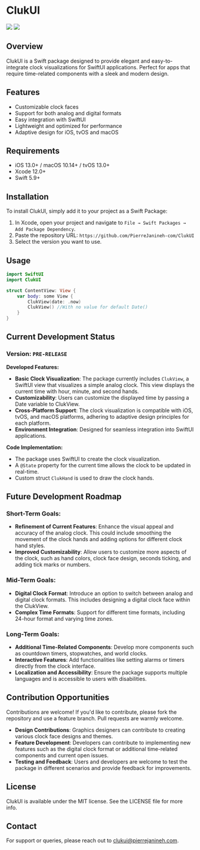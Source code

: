 # ClukUI

[![](https://img.shields.io/endpoint?url=https%3A%2F%2Fswiftpackageindex.com%2Fapi%2Fpackages%2FPierreJanineh-com%2FClukUI%2Fbadge%3Ftype%3Dswift-versions)](https://swiftpackageindex.com/PierreJanineh-com/ClukUI)
[![](https://img.shields.io/endpoint?url=https%3A%2F%2Fswiftpackageindex.com%2Fapi%2Fpackages%2FPierreJanineh-com%2FClukUI%2Fbadge%3Ftype%3Dplatforms)](https://swiftpackageindex.com/PierreJanineh-com/ClukUI)

## Overview
ClukUI is a Swift package designed to provide elegant and easy-to-integrate clock visualizations for SwiftUI applications. Perfect for apps that require time-related components with a sleek and modern design.

## Features
- Customizable clock faces
- Support for both analog and digital formats
- Easy integration with SwiftUI
- Lightweight and optimized for performance
- Adaptive design for iOS, tvOS and macOS

## Requirements
- iOS 13.0+ / macOS 10.14+ / tvOS 13.0+
- Xcode 12.0+
- Swift 5.9+

## Installation
To install ClukUI, simply add it to your project as a Swift Package:

1. In Xcode, open your project and navigate to `File → Swift Packages → Add Package Dependency`.
2. Paste the repository URL: `https://github.com/PierreJanineh-com/ClukUI`
4. Select the version you want to use.

## Usage
```swift
import SwiftUI
import ClukUI

struct ContentView: View {
    var body: some View {
        ClukView(date: .now)
        ClukView() //With no value for default Date()
    }
}
```

## Current Development Status
### Version: `PRE-RELEASE`
**Developed Features:**
- **Basic Clock Visualization**: The package currently includes `ClukView`, a SwiftUI view that visualizes a simple analog clock. This view displays the current time with hour, minute, and second hands.
- **Customizability**: Users can customize the displayed time by passing a Date variable to ClukView.
- **Cross-Platform Support**: The clock visualization is compatible with iOS, tvOS, and macOS platforms, adhering to adaptive design principles for each platform.
- **Environment Integration**: Designed for seamless integration into SwiftUI applications.

**Code Implementation:**
- The package uses SwiftUI to create the clock visualization.
- A `@State` property for the current time allows the clock to be updated in real-time.
- Custom struct `ClukHand` is used to draw the clock hands.

## Future Development Roadmap
### Short-Term Goals:
- **Refinement of Current Features**: Enhance the visual appeal and accuracy of the analog clock. This could include smoothing the movement of the clock hands and adding options for different clock hand styles.
- **Improved Customizability**: Allow users to customize more aspects of the clock, such as hand colors, clock face design, seconds ticking, and adding tick marks or numbers.

### Mid-Term Goals:
- **Digital Clock Format**: Introduce an option to switch between analog and digital clock formats. This includes designing a digital clock face within the ClukView.
- **Complex Time Formats**: Support for different time formats, including 24-hour format and varying time zones.

### Long-Term Goals:
- **Additional Time-Related Components**: Develop more components such as countdown timers, stopwatches, and world clocks.
- **Interactive Features**: Add functionalities like setting alarms or timers directly from the clock interface.
- **Localization and Accessibility**: Ensure the package supports multiple languages and is accessible to users with disabilities.

## Contribution Opportunities
Contributions are welcome! If you'd like to contribute, please fork the repository and use a feature branch. Pull requests are warmly welcome.
- **Design Contributions**: Graphics designers can contribute to creating various clock face designs and themes.
- **Feature Development**: Developers can contribute to implementing new features such as the digital clock format or additional time-related components and current open issues.
- **Testing and Feedback**: Users and developers are welcome to test the package in different scenarios and provide feedback for improvements.

## License
ClukUI is available under the MIT license. See the LICENSE file for more info.

## Contact
For support or queries, please reach out to clukui@pierrejanineh.com.
